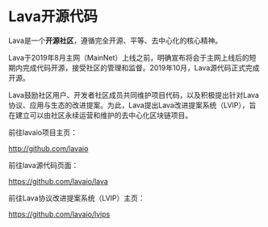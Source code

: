 # Lava开源代码

Lava是一个**开源社区**，遵循完全开源、平等、去中心化的核心精神。

Lava于2019年8月主网（MainNet）上线之前，明确宣布将会于主网上线后的短期内完成代码开源，接受社区的管理和监督。2019年10月，Lava源代码正式完成开源。

Lava鼓励社区用户、开发者社区成员共同维护项目代码，以及积极提出针对Lava协议、应用与生态的改进提案。为此，Lava提出Lava改进提案系统（LVIP），旨在建立可以由社区永续运营和维护的去中心化区块链项目。

前往lavaio项目主页：

<http://github.com/lavaio>

前往lava源代码页面：

<https://github.com/lavaio/lava>

前往Lava协议改进提案系统（LVIP）主页：

<https://github.com/lavaio/lvips>



